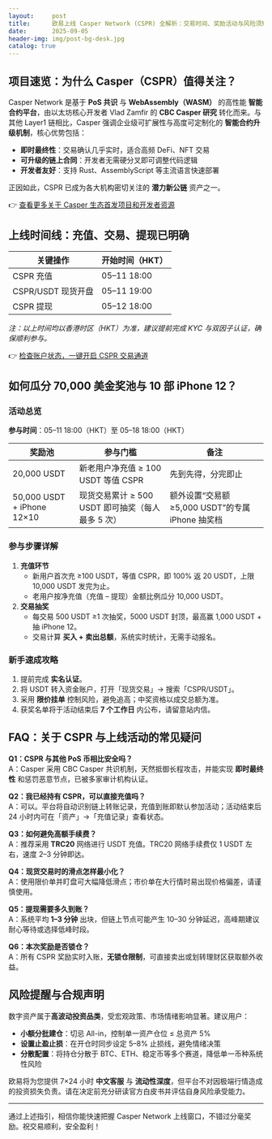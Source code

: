 ```yaml
---
layout:     post
title:      欧易上线 Casper Network (CSPR) 全解析：交易时间、奖励活动与风险须知
date:       2025-09-05
header-img: img/post-bg-desk.jpg
catalog: true
---
```


## 项目速览：为什么 Casper（CSPR）值得关注？

Casper Network 是基于 **PoS 共识** 与 **WebAssembly（WASM）** 的高性能 **智能合约平台**，由以太坊核心开发者 Vlad Zamfir 的 **CBC Casper 研究** 转化而来。与其他 Layer1 链相比，Casper 强调企业级可扩展性与高度可定制化的 **智能合约升级机制**，核心优势包括：

- **即时最终性**：交易确认几乎实时，适合高频 DeFi、NFT 交易  
- **可升级的链上合同**：开发者无需硬分叉即可调整代码逻辑  
- **开发者友好**：支持 Rust、AssemblyScript 等主流语言快速部署  

正因如此，CSPR 已成为各大机构密切关注的 **潜力新公链** 资产之一。  

👉 [查看更多关于 Casper 生态首发项目和开发者资源](https://okxdog.com/)

## 上线时间线：充值、交易、提现已明确

| 关键操作 | 开始时间（HKT） |
| --- | --- |
| CSPR 充值 | 05–11 18:00 |
| CSPR/USDT 现货开盘 | 05–11 19:00 |
| CSPR 提现 | 05–12 18:00 |

*注：以上时间均以香港时区（HKT）为准，建议提前完成 KYC 与双因子认证，确保顺利参与。*

👉 [检查账户状态，一键开启 CSPR 交易通道](https://okxdog.com/)

## 如何瓜分 70,000 美金奖池与 10 部 iPhone 12？

### 活动总览

**参与时间**：05–11 18:00（HKT）至 05–18 18:00（HKT）

| 奖励池 | 参与门槛 | 备注 |
| --- | --- | --- |
| 20,000 USDT | 新老用户净充值 ≥ 100 USDT 等值 CSPR | 先到先得，分完即止 |
| 50,000 USDT + iPhone 12×10 | 现货交易累计 ≥ 500 USDT 即可抽奖（每人最多 5 次） | 额外设置“交易额 ≥5,000 USDT”的专属 iPhone 抽奖档 |

### 参与步骤详解

1. **充值环节**  
   - 新用户首次充 ≥100 USDT，等值 CSPR，即 100% 返 20 USDT，上限 10,000 USDT 发完为止。  
   - 老用户按净充值（充值 – 提现）金额比例瓜分 10,000 USDT。  
2. **交易抽奖**  
   - 每交易 500 USDT ≥1 次抽奖，5000 USDT 封顶，最高赢 1,000 USDT + 抽 iPhone 12。  
   - 交易计算 **买入 + 卖出总额**，系统实时统计，无需手动报名。

### 新手速成攻略

1. 提前完成 **实名认证**。  
2. 将 USDT 转入资金账户，打开「现货交易」→ 搜索「CSPR/USDT」。  
3. 采用 **限价挂单** 控制风险，避免追高；中奖资格以成交总额为准。  
4. 获奖名单将于活动结束后 **7 个工作日** 内公布，请留意站内信。

## FAQ：关于 CSPR 与上线活动的常见疑问

**Q1：CSPR 与其他 PoS 币相比安全吗？**  
A：Casper 采用 CBC Casper 共识机制，天然抵御长程攻击，并能实现 **即时最终性** 和惩罚恶意节点，已被多家审计机构认证。

**Q2：我已经持有 CSPR，可以直接充值吗？**  
A：可以。平台将自动识别链上转账记录，充值到账即默认参加活动；活动结束后 24 小时内可在「资产」→「充值记录」查看状态。

**Q3：如何避免高额手续费？**  
A：推荐采用 **TRC20** 网络进行 USDT 充值。TRC20 网络手续费仅 1 USDT 左右，速度 2–3 分钟即达。

**Q4：现货交易时的滑点怎样最小化？**  
A：使用限价单并盯盘可大幅降低滑点；市价单在大行情时易出现价格偏差，请谨慎使用。

**Q5：提现需要多久到账？**  
A：系统平均 **1–3 分钟** 出块，但链上节点可能产生 10–30 分钟延迟，高峰期建议耐心等待或选择低峰时段。

**Q6：本次奖励是否锁仓？**  
A：所有 CSPR 奖励实时入账，**无锁仓限制**，可直接卖出或划转理财区获取额外收益。

## 风险提醒与合规声明

数字资产属于**高波动投资品类**，受宏观政策、市场情绪影响显著。建议用户：

- **小额分批建仓**：切忌 All-in，控制单一资产仓位 ≤ 总资产 5%  
- **设置止盈止损**：在开仓时同步设定 5–8% 止损线，避免情绪决策  
- **分散配置**：将持仓分散于 BTC、ETH、稳定币等多个赛道，降低单一币种系统性风险  

欧易将为您提供 7×24 小时 **中文客服** 与 **流动性深度**，但平台不对因极端行情造成的投资损失负责。请在决定前充分研读官方白皮书并评估自身风险承受能力。

---

通过上述指引，相信你能快速把握 Casper Network 上线窗口，不错过分毫奖励。祝交易顺利，安全盈利！
